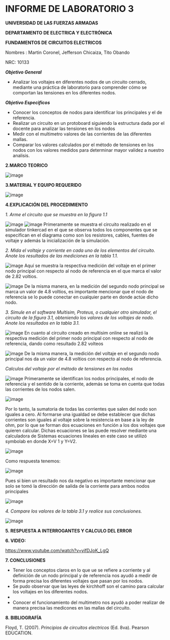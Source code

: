 # INFORME DE LABORATORIO 3

**UNIVERSIDAD DE LAS FUERZAS ARMADAS**

**DEPARTAMENTO DE ELECTRICA Y ELECTRÓNICA**

**FUNDAMENTOS DE CIRCUITOS ELECTRICOS**

Nombres : Martin Coronel, Jefferson Chicaiza, Tito Obando 

NRC: 10133

***Objetivo General***

- Analizar los voltajes en diferentes nodos de un circuito cerrado, mediante una práctica de laboratorio para comprender cómo se comportan las tensiones en los diferentes nodos. 

***Objetivo Especificos***
- Conocer los conceptos de nodos para identificar los principales y el de referencia.
- Realizar un circuito en un protoboard siguiendo la estructura dada por el docente para analizar las tensiones en los nodos 
- Medir  con el multimetro valores de las corrientes de las diferentes mallas. 
- Comparar los valores calculados por el método de tensiones en los nodos con los valores medidos para  determinar mayor validez a nuestro analisis.

**2.MARCO TEORICO**

![image](https://user-images.githubusercontent.com/94098157/144438775-c5062cf0-a860-4491-b505-9f64b4287edc.png)

**3.MATERIAL Y EQUIPO REQUERIDO**

![image](https://user-images.githubusercontent.com/94098157/144358967-6f911d74-a0c2-4904-b3ad-606503253c1f.png)

**4.EXPLICACIÓN DEL PROCEDIMIENTO**

*1. Arme el circuito que se muestra en la figura 1.1*

![image](https://user-images.githubusercontent.com/94098157/144353613-8c45fbf6-3bd3-4abd-9c3c-e6510dded6f1.png)
![image](https://user-images.githubusercontent.com/94098157/144353930-5e5ff6b8-beef-4ff3-a225-027cebc17ee9.png)
Primeramente se muestra el circuito realizado en el simulador tinkercad en el que se observa todos los componentes que se especifican en el diagrama como son los resistores, cables, fuentes de voltaje  y además la inicialización de la simulación.    

*2. Mida el voltaje y corriente en cada uno de los elementos del circuito. Anote los resultados de las mediciones en la tabla 1.1.*

![image](https://user-images.githubusercontent.com/94098157/144355741-d050193a-d28a-4293-97d7-b8bb03d2ad27.png)
Aquí se muestra la respectiva medición del voltaje en el primer nodo principal  con respecto al nodo de referencia en el que marca  el valor de 2.82 voltios. 

![image](https://user-images.githubusercontent.com/94098157/144356285-3d10b28f-f045-4de1-98c8-a03c05758947.png)
De la misma manera, en la medición del  segundo nodo principal se marca un valor de 4.8 voltios, es importante mencionar que el nodo de referencia se lo puede conectar en cualquier parte en donde actúe dicho nodo.

*3. Simule en el software Multisim, Proteus, o cualquier otro simulador, el circuito de la figura 3.1, obteniendo los valores de los voltajes de nodo. Anote los resultados en la tabla 3.1.*

![image](https://user-images.githubusercontent.com/94098157/144358169-9c5d6860-67fd-4110-b9c7-72249ab3a6f0.png)
En cuanto al circuito creado en multisim online se realizó la respectiva medición del primer nodo principal con respecto al nodo de referencia, dando como resultado 2.82 volteos 

![image](https://user-images.githubusercontent.com/94098157/144358346-766b1318-1ea0-4cdb-90c8-baa9e345edb3.png)
De la misma manera, la medición del voltaje en el  segundo nodo principal nos da un valor de 4.8 voltios con respecto al nodo de referencia.

*Calculos del voltaje por el método de tensiones en los nodos*

![image](https://user-images.githubusercontent.com/94098157/144363594-3c6ac633-346f-4614-92ce-ff9fc4a2c328.png)
Primeramente se identifican los nodos principales, el nodo de referencia y el sentido de la corriente, además se toma en cuenta que todas las corrientes de los nodos salen.    

![image](https://user-images.githubusercontent.com/94098157/144364085-a49e2ae1-ce34-4c7c-a3ec-2039b75cbce5.png)

Por lo tanto, la sumatoria de todas las corrientes que salen del nodo son iguales a cero. Al formarse una igualdad se debe establecer que dichas corrientes son iguales  al voltaje sobre la resistencia en base a la ley de ohm, por lo que se forman dos ecuaciones en función a los dos voltajes que quieren calcular. Dichas ecuaciones se las puede resolver mediante una calculadora de Sistemas ecuaciones lineales en este caso se utilizó symbolab en donde X=V 1 y Y=V2.

![image](https://user-images.githubusercontent.com/94098157/144435615-ceb2bf6c-98e6-4f39-8143-ba6d86046bda.png)

Como respuesta tenemos:

![image](https://user-images.githubusercontent.com/94098157/144435809-22500b55-c042-480e-91fe-de4d7b0ec3ce.png)

Pues si bien un resultado nos da negativo es importante mencionar que solo se tomó la  dirección de salida de la corriente para ambos nodos principales 

![image](https://user-images.githubusercontent.com/94098157/144437895-98160335-36a6-4e92-a9d7-76e02948aad2.png)

*4. Compare los valores de la tabla 3.1 y realice sus conclusiones.*

![image](https://user-images.githubusercontent.com/94098157/144434806-7a00f1ff-580b-41b5-9346-5b0460ecced2.png)

**5. RESPUESTA A INTERROGANTES Y CALCULO DEL ERROR**

**6. VIDEO:**

https://www.youtube.com/watch?v=yifDJoK_LgQ

**7. CONCLUSIONES**
- Tener los conceptos claros en lo que ue se refiere a corriente y al definición de un nodo principal y de referencia nos ayudó a medir de forma precisa los diferentes voltajes que pasan por los nodos. 
- Se pudo observar que las leyes de kirchhoff son el camino para calcular los voltajes en los diferentes nodos. 
-  
- Conocer el funcionamiento del multimetro nos ayudó a poder realizar de manera precisa las medicones en las mallas del circuito.

**8. BIBLIOGRAFÍA**

Floyd, T. (2007). *Principios de circuitos electricos* (Ed. 8va). Pearson EDUCATION.
